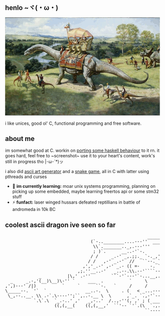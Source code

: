 ## henlo ~ヾ(・ω・)

![dinosaurs](./gfx/dinozaury.gif)

i like unices, good ol' C, functional programming and free software.

## about me

im somewhat good at C. workin on
[porting some haskell behaviour](https://github.com/duszku/libfunc) to it rn.
it goes hard, feel free to ~screenshot~ use it to your heart's content, work's
still in progress tho |･ω･`*)ッ

i also did [ascii art generator](https://github.com/duszku/asciify) and a
[snake game](https://github.com/duszku/snekk), all in C with latter using
pthreads and curses

 - 🌱 **im currently learning:** moar unix systems programming, planning on
 picking up some embedded, maybe learning freertos api or some stm32 stuff
 - ⚡ **funfact:** laser winged hussars defeated reptillians in battle of
 andromeda in 10k BC

## coolest ascii dragon ive seen so far
<pre>
                                                       ____________
                                 (`-..________....---''  ____..._.-`
                                  \\`._______.._,.---'''     ,'
                                  ; )`.      __..-'`-.      /
                                 / /     _.-' _,.;;._ `-._,'
                                / /   ,-' _.-'  //   ``--._``._
                              ,','_.-' ,-' _.- (( =-    -. `-._`-._____
                            ,;.''__..-'   _..--.\\.--'````--.._``-.`-._`.
             _          |\,' .-''        ```-'`---'`-...__,._  ``-.`-.`-.`.
  _     _.-,'(__)\__)\-'' `     ___  .          `     \      `--._
,',)---' /|)          `     `      ``-.   `     /     /     `     `-.
\_____--.  '`  `               __..-.  \     . (   < _...-----..._   `.
 \_,--..__. \\ .-`.\----'';``,..-.__ \  \      ,`_. `.,-'`--'`---''`.  )
           `.\`.\  `_.-..' ,'   _,-..'  /..,-''(, ,' ; ( _______`___..'__
                   ((,(,__(    ((,(,__,'  ``'-- `'`.(\  `.,..______   SSt
                                                      ``--------..._``--.__
</pre>
